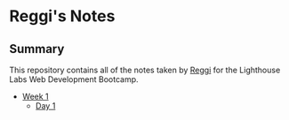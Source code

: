 # Reggi's Notes

## Summary

This repository contains all of the notes taken by [Reggi](https://github.com/ahhreggi) for the Lighthouse Labs Web Development Bootcamp.

* [Week 1](/Week_1)
  * [Day 1](/Week_1/Day_1)